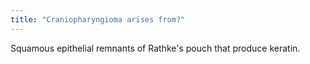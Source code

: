 ```yaml
---
title: "Craniopharyngioma arises from?"
---
```

Squamous epithelial remnants of Rathke's pouch that produce keratin.

